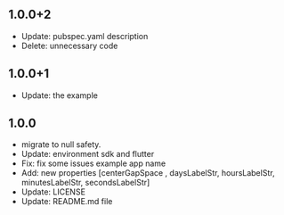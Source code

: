 ## 1.0.0+2
* Update: pubspec.yaml description
* Delete: unnecessary code

## 1.0.0+1
* Update: the example


## 1.0.0
* migrate to null safety.
* Update: environment sdk and flutter
* Fix: fix some issues example app name
* Add: new properties [centerGapSpace , daysLabelStr, hoursLabelStr, minutesLabelStr, secondsLabelStr] 
* Update: LICENSE
* Update: README.md file
